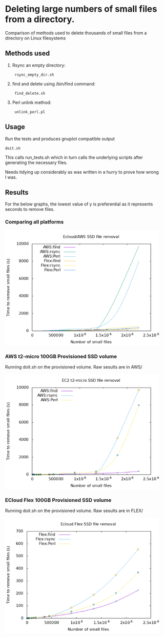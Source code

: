 # Deleting large numbers of small files from a directory.

Comparison of methods used to delete thousands of small files from a directory on Linux filesystems

## Methods used

1. Rsync an empty directory:
      
        rsync_empty_dir.sh

2. find and delete using /bin/find command:

        find_delete.sh

3. Perl unlink method:

        unlink_perl.pl

## Usage

Run the tests and produces gnuplot compatible output

    doit.sh

This calls run_tests.sh which in turn calls the underlying scripts after generating the necessary files.

Needs tidying up considerably as was written in a hurry to prove how wrong I was.

## Results

For the below graphs, the lowest value of y is preferential as it represents seconds to remove files.

### Comparing all platforms


![Small file deletion platform comparison](deleting_small_files_all.png "Deletion of small files multi-platform")

### AWS t2-micro 100GB Provisioned SSD volume

Running doit.sh on the provisioned volume. Raw sesults are in AWS/

![Small file deletion AWS](deleting_small_files_aws.png "Deletion of small files AWS")

### ECloud Flex 100GB Provisioned SSD volume

Running doit.sh on the provisioned volume. Raw sesults are in FLEX/

![Small file deletion Flex](deleting_small_files_flex.png "Deletion of small files Flex")

